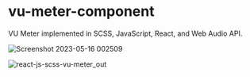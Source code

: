 # vu-meter-component
VU Meter implemented in SCSS, JavaScript, React, and Web Audio API.

![Screenshot 2023-05-16 002509](https://github.com/DivideByZeno/vu-meter-component/assets/112029487/e990dd47-a7e1-4ff3-8c3b-4c3247cf747b)

![react-js-scss-vu-meter_out](https://github.com/DivideByZeno/vu-meter-component/assets/112029487/6c0f9e4a-511f-4822-9e48-c424b4b51478)
